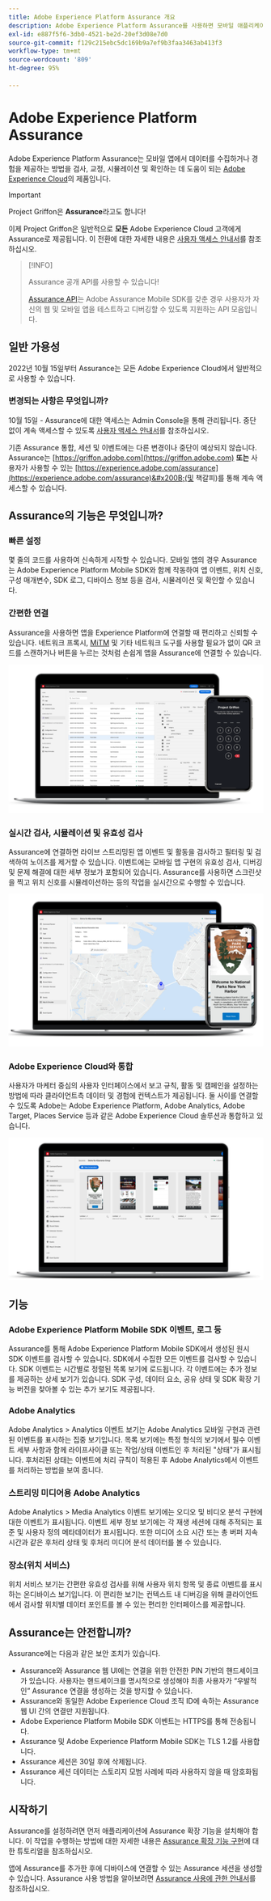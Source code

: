 ```yaml
---
title: Adobe Experience Platform Assurance 개요
description: Adobe Experience Platform Assurance를 사용하면 모바일 애플리케이션 내에서 데이터를 수집하거나 경험을 제공하는 방식을 검사하고, 교정하고, 시뮬레이션하고, 검증할 수 있습니다.
exl-id: e887f5f6-3db0-4521-be2d-20ef3d08e7d0
source-git-commit: f129c215ebc5dc169b9a7ef9b3faa3463ab413f3
workflow-type: tm+mt
source-wordcount: '809'
ht-degree: 95%

---
```


# Adobe Experience Platform Assurance

Adobe Experience Platform Assurance는 모바일 앱에서 데이터를 수집하거나 경험을 제공하는 방법을 검사, 교정, 시뮬레이션 및 확인하는 데 도움이 되는 [Adobe Experience Cloud](https://www.adobe.com/experience-cloud.html)의 제품입니다.

>[!IMPORTANT]
>
> Project Griffon은 **Assurance**&#x200B;라고도 합니다!
>
> 이제 Project Griffon은 일반적으로 **모든** Adobe Experience Cloud 고객에게 Assurance로 제공됩니다. 이 전환에 대한 자세한 내용은 [사용자 액세스 안내서](./user-access.md)를 참조하십시오.

>[!INFO]
>
>Assurance 공개 API를 사용할 수 있습니다!
>
>[Assurance API](https://developer.adobe.com/adobe-assurance-public-apis/)는 Adobe Assurance Mobile SDK를 갖춘 경우 사용자가 자신의 웹 및 모바일 앱을 테스트하고 디버깅할 수 있도록 지원하는 API 모음입니다.

## 일반 가용성

2022년 10월 15일부터 Assurance는 모든 Adobe Experience Cloud에서 일반적으로 사용할 수 있습니다.

### 변경되는 사항은 무엇입니까?

10월 15일 - Assurance에 대한 액세스는 Admin Console을 통해 관리됩니다. 중단 없이 계속 액세스할 수 있도록 [사용자 액세스 안내서](./user-access.md)를 참조하십시오.

기존 Assurance 통합, 세션 및 이벤트에는 다른 변경이나 중단이 예상되지 않습니다. Assurance는 [https://griffon.adobe.com](https://griffon.adobe.com) **또는** 사용자가 사용할 수 있는 [https://experience.adobe.com/assurance](https://experience.adobe.com/assurance)&#x200B;(및 책갈피)를 통해 계속 액세스할 수 있습니다.

## Assurance의 기능은 무엇입니까?

### 빠른 설정

몇 줄의 코드를 사용하여 신속하게 시작할 수 있습니다. 모바일 앱의 경우 Assurance는 Adobe Experience Platform Mobile SDK와 함께 작동하여 앱 이벤트, 위치 신호, 구성 매개변수, SDK 로그, 디바이스 정보 등을 검사, 시뮬레이션 및 확인할 수 있습니다.

### 간편한 연결

Assurance을 사용하면 앱을 Experience Platform에 연결할 때 편리하고 신뢰할 수 있습니다. 네트워크 프록시, [MiTM](https://en.wikipedia.org/wiki/Man-in-the-middle_attack) 및 기타 네트워크 도구를 사용할 필요가 없이 QR 코드를 스캔하거나 버튼을 누르는 것처럼 손쉽게 앱을 Assurance에 연결할 수 있습니다.

![](./images/index/no-hassle-connection.png)

### 실시간 검사, 시뮬레이션 및 유효성 검사

Assurance에 연결하면 라이브 스트리밍된 앱 이벤트 및 활동을 검사하고 필터링 및 검색하여 노이즈를 제거할 수 있습니다. 이벤트에는 모바일 앱 구현의 유효성 검사, 디버깅 및 문제 해결에 대한 세부 정보가 포함되어 있습니다. Assurance를 사용하면 스크린샷을 찍고 위치 신호를 시뮬레이션하는 등의 작업을 실시간으로 수행할 수 있습니다.

![](./images/index/real-time-insepction.png)

### Adobe Experience Cloud와 통합

사용자가 마케터 중심의 사용자 인터페이스에서 보고 규칙, 활동 및 캠페인을 설정하는 방법에 따라 클라이언트측 데이터 및 경험에 컨텍스트가 제공됩니다. 둘 사이를 연결할 수 있도록 Adobe는 Adobe Experience Platform, Adobe Analytics, Adobe Target, Places Service 등과 같은 Adobe Experience Cloud 솔루션과 통합하고 있습니다.

![](./images/index/integration.png)

## 기능

### Adobe Experience Platform Mobile SDK 이벤트, 로그 등

Assurance를 통해 Adobe Experience Platform Mobile SDK에서 생성된 원시 SDK 이벤트를 검사할 수 있습니다. SDK에서 수집한 모든 이벤트를 검사할 수 있습니다. SDK 이벤트는 시간별로 정렬된 목록 보기에 로드됩니다. 각 이벤트에는 추가 정보를 제공하는 상세 보기가 있습니다. SDK 구성, 데이터 요소, 공유 상태 및 SDK 확장 기능 버전을 찾아볼 수 있는 추가 보기도 제공됩니다.

### Adobe Analytics

Adobe Analytics > Analytics 이벤트 보기는 Adobe Analytics 모바일 구현과 관련된 이벤트를 표시하는 집중 보기입니다. 목록 보기에는 특정 형식의 보기에서 필수 이벤트 세부 사항과 함께 라이프사이클 또는 작업/상태 이벤트인 후 처리된 &quot;상태&quot;가 표시됩니다. 후처리된 상태는 이벤트에 처리 규칙이 적용된 후 Adobe Analytics에서 이벤트를 처리하는 방법을 보여 줍니다.

### 스트리밍 미디어용 Adobe Analytics

Adobe Analytics > Media Analytics 이벤트 보기에는 오디오 및 비디오 분석 구현에 대한 이벤트가 표시됩니다. 이벤트 세부 정보 보기에는 각 재생 세션에 대해 추적되는 표준 및 사용자 정의 메타데이터가 표시됩니다. 또한 미디어 소요 시간 또는 총 버퍼 지속 시간과 같은 후처리 상태 및 후처리 미디어 분석 데이터를 볼 수 있습니다.

### 장소(위치 서비스)

위치 서비스 보기는 간편한 유효성 검사를 위해 사용자 위치 항목 및 종료 이벤트를 표시하는 온디바이스 보기입니다. 이 편리한 보기는 컨텍스트 내 디버깅을 위해 클라이언트에서 검사할 위치별 데이터 포인트를 볼 수 있는 편리한 인터페이스를 제공합니다.

## Assurance는 안전합니까?

Assurance에는 다음과 같은 보안 조치가 있습니다.

* Assurance와 Assurance 웹 UI에는 연결을 위한 안전한 PIN 기반의 핸드셰이크가 있습니다. 사용자는 핸드셰이크를 명시적으로 생성해야 최종 사용자가 “우발적인” Assurance 연결을 생성하는 것을 방지할 수 있습니다.
* Assurance와 동일한 Adobe Experience Cloud 조직 ID에 속하는 Assurance 웹 UI 간의 연결만 지원됩니다.
* Adobe Experience Platform Mobile SDK 이벤트는 HTTPS를 통해 전송됩니다.
* Assurance 및 Adobe Experience Platform Mobile SDK는 TLS 1.2를 사용합니다.
* Assurance 세션은 30일 후에 삭제됩니다.
* Assurance 세션 데이터는 스토리지 모범 사례에 따라 사용하지 않을 때 암호화됩니다.

## 시작하기

Assurance를 설정하려면 먼저 애플리케이션에 Assurance 확장 기능을 설치해야 합니다. 이 작업을 수행하는 방법에 대한 자세한 내용은 [Assurance 확장 기능 구현](https://developer.adobe.com/client-sdks/documentation/platform-assurance-sdk/#add-the-aep-assurance-extension-to-your-app)에 대한 튜토리얼을 참조하십시오.

앱에 Assurance를 추가한 후에 디바이스에 연결할 수 있는 Assurance 세션을 생성할 수 있습니다. Assurance 사용 방법을 알아보려면 [Assurance 사용에 관한 안내서](./tutorials/using-assurance.md)를 참조하십시오.
